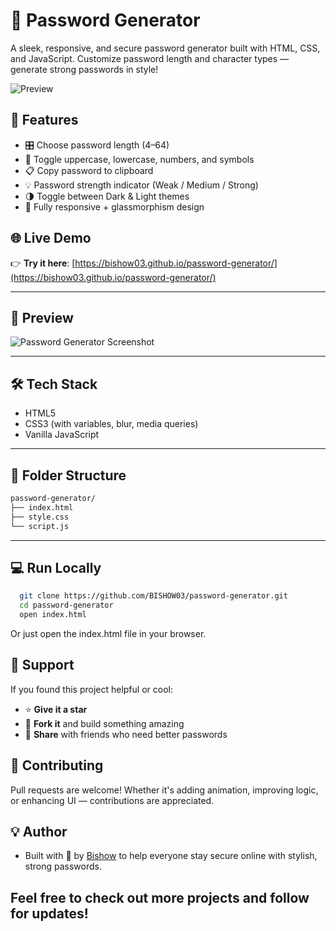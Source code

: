# 🔐 Password Generator

A sleek, responsive, and secure password generator built with HTML, CSS, and JavaScript. Customize password length and character types — generate strong passwords in style!

![Preview](https://user-images.githubusercontent.com/BISHOW03/password-generator-demo.gif)

## 🚀 Features

- 🎛️ Choose password length (4–64)
- 🔡 Toggle uppercase, lowercase, numbers, and symbols
- 📋 Copy password to clipboard
- 💡 Password strength indicator (Weak / Medium / Strong)
- 🌗 Toggle between Dark & Light themes
- 📱 Fully responsive + glassmorphism design

## 🌐 Live Demo

👉 **Try it here**: [https://bishow03.github.io/password-generator/](https://bishow03.github.io/password-generator/)

---

## 📸 Preview

![Password Generator Screenshot](https://github.com/BISHOW03/password-generator/blob/main/screenshot.png)

---

## 🛠 Tech Stack

- HTML5
- CSS3 (with variables, blur, media queries)
- Vanilla JavaScript

---

## 📂 Folder Structure
```bash
password-generator/
├── index.html
├── style.css
└── script.js
```

---

## 💻 Run Locally

```bash
  git clone https://github.com/BISHOW03/password-generator.git
  cd password-generator
  open index.html
```
Or just open the index.html file in your browser.

## 🌟 Support

If you found this project helpful or cool:

- ⭐ **Give it a star**
- 🍴 **Fork it** and build something amazing
- 🔗 **Share** with friends who need better passwords

## 🤝 Contributing
Pull requests are welcome! Whether it's adding animation, improving logic, or enhancing UI — contributions are appreciated.

## 💡 Author
- Built with 💙 by [Bishow](https://github.com/BISHOW03)  to help everyone stay secure online with stylish, strong passwords.
## Feel free to check out more projects and follow for updates!
